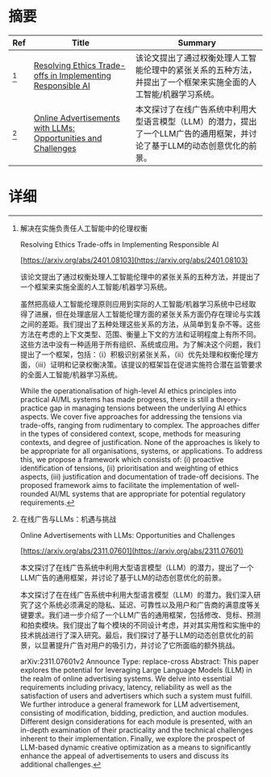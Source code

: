 # 摘要

| Ref | Title | Summary |
| --- | --- | --- |
| [^1] | [Resolving Ethics Trade-offs in Implementing Responsible AI](https://arxiv.org/abs/2401.08103) | 该论文提出了通过权衡处理人工智能伦理中的紧张关系的五种方法，并提出了一个框架来实施全面的人工智能/机器学习系统。 |
| [^2] | [Online Advertisements with LLMs: Opportunities and Challenges](https://arxiv.org/abs/2311.07601) | 本文探讨了在线广告系统中利用大型语言模型（LLM）的潜力，提出了一个LLM广告的通用框架，并讨论了基于LLM的动态创意优化的前景。 |

# 详细

[^1]: 解决在实施负责任人工智能中的伦理权衡

    Resolving Ethics Trade-offs in Implementing Responsible AI

    [https://arxiv.org/abs/2401.08103](https://arxiv.org/abs/2401.08103)

    该论文提出了通过权衡处理人工智能伦理中的紧张关系的五种方法，并提出了一个框架来实施全面的人工智能/机器学习系统。

    

    虽然把高级人工智能伦理原则应用到实际的人工智能/机器学习系统中已经取得了进展，但在处理底层人工智能伦理方面的紧张关系方面仍存在理论与实践之间的差距。我们提出了五种处理这些关系的方法，从简单到复杂不等。这些方法在考虑的上下文类型、范围、衡量上下文的方法和证明程度上有所不同。这些方法中没有一种适用于所有组织、系统或应用。为了解决这个问题，我们提出了一个框架，包括：（i）积极识别紧张关系，（ii）优先处理和权衡伦理方面，（iii）证明和记录权衡决策。该提议的框架旨在促进实施符合潜在监管要求的全面人工智能/机器学习系统。

    While the operationalisation of high-level AI ethics principles into practical AI/ML systems has made progress, there is still a theory-practice gap in managing tensions between the underlying AI ethics aspects. We cover five approaches for addressing the tensions via trade-offs, ranging from rudimentary to complex. The approaches differ in the types of considered context, scope, methods for measuring contexts, and degree of justification. None of the approaches is likely to be appropriate for all organisations, systems, or applications. To address this, we propose a framework which consists of: (i) proactive identification of tensions, (ii) prioritisation and weighting of ethics aspects, (iii) justification and documentation of trade-off decisions. The proposed framework aims to facilitate the implementation of well-rounded AI/ML systems that are appropriate for potential regulatory requirements.
    
[^2]: 在线广告与LLMs：机遇与挑战

    Online Advertisements with LLMs: Opportunities and Challenges

    [https://arxiv.org/abs/2311.07601](https://arxiv.org/abs/2311.07601)

    本文探讨了在线广告系统中利用大型语言模型（LLM）的潜力，提出了一个LLM广告的通用框架，并讨论了基于LLM的动态创意优化的前景。

    

    本文探讨了在在线广告系统中利用大型语言模型（LLM）的潜力。我们深入研究了这个系统必须满足的隐私、延迟、可靠性以及用户和广告商的满意度等关键要求。我们进一步介绍了一个LLM广告的通用框架，包括修改、竞标、预测和拍卖模块。我们提出了每个模块的不同设计考虑，并对其实用性和实施中的技术挑战进行了深入研究。最后，我们探讨了基于LLM的动态创意优化的前景，以显著提升广告对用户的吸引力，并讨论了它所面临的额外挑战。

    arXiv:2311.07601v2 Announce Type: replace-cross Abstract: This paper explores the potential for leveraging Large Language Models (LLM) in the realm of online advertising systems. We delve into essential requirements including privacy, latency, reliability as well as the satisfaction of users and advertisers which such a system must fulfill. We further introduce a general framework for LLM advertisement, consisting of modification, bidding, prediction, and auction modules. Different design considerations for each module is presented, with an in-depth examination of their practicality and the technical challenges inherent to their implementation. Finally, we explore the prospect of LLM-based dynamic creative optimization as a means to significantly enhance the appeal of advertisements to users and discuss its additional challenges.
    

